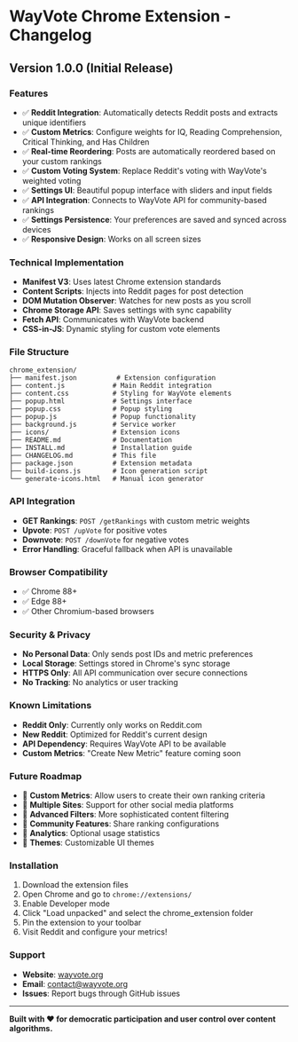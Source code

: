 # WayVote Chrome Extension - Changelog

## Version 1.0.0 (Initial Release)

### Features
- ✅ **Reddit Integration**: Automatically detects Reddit posts and extracts unique identifiers
- ✅ **Custom Metrics**: Configure weights for IQ, Reading Comprehension, Critical Thinking, and Has Children
- ✅ **Real-time Reordering**: Posts are automatically reordered based on your custom rankings
- ✅ **Custom Voting System**: Replace Reddit's voting with WayVote's weighted voting
- ✅ **Settings UI**: Beautiful popup interface with sliders and input fields
- ✅ **API Integration**: Connects to WayVote API for community-based rankings
- ✅ **Settings Persistence**: Your preferences are saved and synced across devices
- ✅ **Responsive Design**: Works on all screen sizes

### Technical Implementation
- **Manifest V3**: Uses latest Chrome extension standards
- **Content Scripts**: Injects into Reddit pages for post detection
- **DOM Mutation Observer**: Watches for new posts as you scroll
- **Chrome Storage API**: Saves settings with sync capability
- **Fetch API**: Communicates with WayVote backend
- **CSS-in-JS**: Dynamic styling for custom vote elements

### File Structure
```
chrome_extension/
├── manifest.json          # Extension configuration
├── content.js            # Main Reddit integration
├── content.css           # Styling for WayVote elements
├── popup.html            # Settings interface
├── popup.css             # Popup styling
├── popup.js              # Popup functionality
├── background.js         # Service worker
├── icons/                # Extension icons
├── README.md             # Documentation
├── INSTALL.md            # Installation guide
├── CHANGELOG.md          # This file
├── package.json          # Extension metadata
├── build-icons.js        # Icon generation script
└── generate-icons.html   # Manual icon generator
```

### API Integration
- **GET Rankings**: `POST /getRankings` with custom metric weights
- **Upvote**: `POST /upVote` for positive votes
- **Downvote**: `POST /downVote` for negative votes
- **Error Handling**: Graceful fallback when API is unavailable

### Browser Compatibility
- ✅ Chrome 88+
- ✅ Edge 88+
- ✅ Other Chromium-based browsers

### Security & Privacy
- **No Personal Data**: Only sends post IDs and metric preferences
- **Local Storage**: Settings stored in Chrome's sync storage
- **HTTPS Only**: All API communication over secure connections
- **No Tracking**: No analytics or user tracking

### Known Limitations
- **Reddit Only**: Currently only works on Reddit.com
- **New Reddit**: Optimized for Reddit's current design
- **API Dependency**: Requires WayVote API to be available
- **Custom Metrics**: "Create New Metric" feature coming soon

### Future Roadmap
- 🔄 **Custom Metrics**: Allow users to create their own ranking criteria
- 🔄 **Multiple Sites**: Support for other social media platforms
- 🔄 **Advanced Filters**: More sophisticated content filtering
- 🔄 **Community Features**: Share ranking configurations
- 🔄 **Analytics**: Optional usage statistics
- 🔄 **Themes**: Customizable UI themes

### Installation
1. Download the extension files
2. Open Chrome and go to `chrome://extensions/`
3. Enable Developer mode
4. Click "Load unpacked" and select the chrome_extension folder
5. Pin the extension to your toolbar
6. Visit Reddit and configure your metrics!

### Support
- **Website**: [wayvote.org](https://wayvote.org)
- **Email**: contact@wayvote.org
- **Issues**: Report bugs through GitHub issues

---

**Built with ❤️ for democratic participation and user control over content algorithms.**
